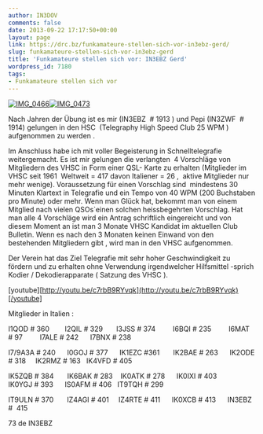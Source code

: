 ```yaml
---
author: IN3DOV
comments: false
date: 2013-09-22 17:17:50+00:00
layout: page
link: https://drc.bz/funkamateure-stellen-sich-vor-in3ebz-gerd/
slug: funkamateure-stellen-sich-vor-in3ebz-gerd
title: 'Funkamateure stellen sich vor: IN3EBZ Gerd'
wordpress_id: 7180
tags:
- Funkamateure stellen sich vor
---
```


[![IMG_0466](https://drc.bz/wp-content/uploads/2013/09/IMG_0466-300x225.jpg)](https://drc.bz/wp-content/uploads/2013/09/IMG_0466.jpg)[![IMG_0473](https://drc.bz/wp-content/uploads/2013/09/IMG_0473-300x225.jpg)](https://drc.bz/wp-content/uploads/2013/09/IMG_0473.jpg)




Nach Jahren der Übung ist es mir (IN3EBZ  # 1913 ) und Pepi (IN3ZWF  # 1914) gelungen in den HSC  (Telegraphy High Speed Club 25 WPM ) aufgenommen zu werden .




Im Anschluss habe ich mit voller Begeisterung in Schnelltelegrafie weitergemacht. Es ist mir gelungen die verlangten  4 Vorschläge von Mitgliedern des VHSC in Form einer QSL- Karte zu erhalten (Mitglieder im VHSC seit 1961  Weltweit = 417 davon Italiener = 26 ,  aktive Mitglieder nur mehr wenige). Voraussetzung für einen Vorschlag sind  mindestens 30 Minuten Klartext in Telegrafie und ein Tempo von 40 WPM (200 Buchstaben pro Minute) oder mehr. Wenn man Glück hat, bekommt man von einem Mitglied nach vielen QSOs`einen solchen heissbegehrten Vorschlag. Hat man alle 4 Vorschläge wird ein Antrag schriftlich eingereicht und von diesem Moment an ist man 3 Monate VHSC Kandidat im aktuellen Club Bulletin. Wenn es nach den 3 Monaten keinen Einwand von den bestehenden Mitgliedern gibt , wird man in den VHSC aufgenommen.




Der Verein hat das Ziel Telegrafie mit sehr hoher Geschwindigkeit zu fördern und zu erhalten ohne Verwendung irgendwelcher Hilfsmittel -sprich Kodier / Dekodierapparate ( Satzung des VHSC ).




[youtube][http://youtu.be/c7rbB9RYvqk](http://youtu.be/c7rbB9RYvqk)[/youtube]


Mitglieder in Italien :

I1QOD # 360        I2QIL # 329       I3JSS # 374         I6BQI # 235         I6MAT # 97         I7ALE # 242      I7BNX # 238

I7/9A3A # 240      I0GOJ # 377      IK1EZC #361       IK2BAE # 263      IK2ODE # 318     IK2RMZ # 163   IK4VFD # 405

IK5ZQB # 384       IK6BAK # 283    IK0ATK # 278      IK0IXI # 403         IK0YGJ # 393      IS0AFM # 406   IT9TQH # 299

IT9ULN # 370       IZ4AGI # 401     IZ4RTE # 411      IK0XCB # 413      IN3EBZ #  415

73 de IN3EBZ




